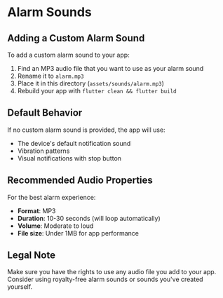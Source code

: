 # Alarm Sounds

## Adding a Custom Alarm Sound

To add a custom alarm sound to your app:

1. Find an MP3 audio file that you want to use as your alarm sound
2. Rename it to `alarm.mp3`
3. Place it in this directory (`assets/sounds/alarm.mp3`)
4. Rebuild your app with `flutter clean && flutter build`

## Default Behavior

If no custom alarm sound is provided, the app will use:
- The device's default notification sound
- Vibration patterns
- Visual notifications with stop button

## Recommended Audio Properties

For the best alarm experience:
- **Format**: MP3
- **Duration**: 10-30 seconds (will loop automatically)
- **Volume**: Moderate to loud
- **File size**: Under 1MB for app performance

## Legal Note

Make sure you have the rights to use any audio file you add to your app. Consider using royalty-free alarm sounds or sounds you've created yourself. 